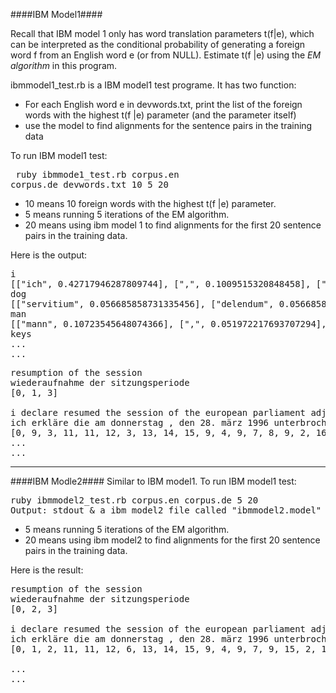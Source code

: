 ####IBM Model1####

Recall that IBM model 1 only has word translation parameters t(f|e), which can be interpreted as the conditional probability of generating a foreign word f from an English word e (or from NULL). Estimate t(f |e) using the *EM algorithm* in this program.

ibmmodel1_test.rb is a IBM model1 test programe. It has two function:

* For each English word e in devwords.txt, print the list of the foreign words with the highest t(f |e) parameter (and the parameter itself)
* use the model to find alignments for the sentence pairs in the training data
	
	
To run IBM model1 test:
	<pre>
ruby ibmmode1_test.rb corpus.en corpus.de devwords.txt 10 5 20</pre>

* 10 means 10 foreign words with the highest t(f |e) parameter.
* 5 means running 5 iterations of the EM algorithm.
* 20 means using ibm model 1 to find alignments for the first 20 sentence pairs in the training data.
  	
 Here is the output:
<pre>
i
[["ich", 0.42717946287809744], [",", 0.1009515320848458], [".", 0.062317827436341094], ["da&szlig;", 0.032094589328632815], ["m&ouml;chte", 0.029105372852299135], ["habe", 0.0212210942784231], ["die", 0.020146165002278903], ["der", 0.015215242997828487], ["und", 0.012377873760526813], ["zu", 0.012265739348434756]]
dog
[["servitium", 0.056685858731335456], ["delendum", 0.056685858731335456], ["postalis", 0.056685858731335456], ["&uuml;bersetzen", 0.056685858731335456], ["cato", 0.056685858731335456], ["esse", 0.056685858731335456], ["k&uuml;chenlatein", 0.056685858731335456], ["stehen", 0.05603613387922579], ["darf", 0.055457108838032336], ["jetzt", 0.05350419228592811]]
man
[["mann", 0.10723545648074366], [",", 0.051972217693707294], ["mensch", 0.03453345746286934], [".", 0.02925670347084909], ["wie", 0.0251793583495383], ["der", 0.024438504902521623], ["die", 0.02267105767162628], ["ehrenwerter", 0.021073207165965325], ["wortwahl", 0.021073207165965325], ["ein", 0.020761098091195952]]
keys
...
...
</pre>
	
<pre>
resumption of the session
wiederaufnahme der sitzungsperiode 
[0, 1, 3]
<br \>i declare resumed the session of the european parliament adjourned on thursday , 28 march 1996 .
ich erkl&auml;re die am donnerstag , den 28. m&auml;rz 1996 unterbrochene sitzungsperiode des europ&auml;ischen parlaments f&uuml;r wiederaufgenommen . 
[0, 9, 3, 11, 11, 12, 3, 13, 14, 15, 9, 4, 9, 7, 8, 9, 2, 16]
...
...
</pre>

---
####IBM Modle2####
Similar to IBM model1. To run IBM model1 test:
<pre>ruby ibmmodel2_test.rb corpus.en corpus.de 5 20
Output: stdout & a ibm model2 file called "ibmmodel2.model"</pre>

  * 5 means running 5 iterations of the EM algorithm.
  * 20 means using ibm model2 to find alignments for the first 20 sentence pairs in the training data.

Here is the result:
<pre>
resumption of the session  
wiederaufnahme der sitzungsperiode 
[0, 2, 3]

i declare resumed the session of the european parliament adjourned on thursday , 28 march 1996 .  
ich erkl&auml;re die am donnerstag , den 28. m&auml;rz 1996 unterbrochene sitzungsperiode des europ&auml;ischen parlaments f&uuml;r wiederaufgenommen . 
[0, 1, 2, 11, 11, 12, 6, 13, 14, 15, 9, 4, 9, 7, 9, 15, 2, 16]

...
...
</pre>
